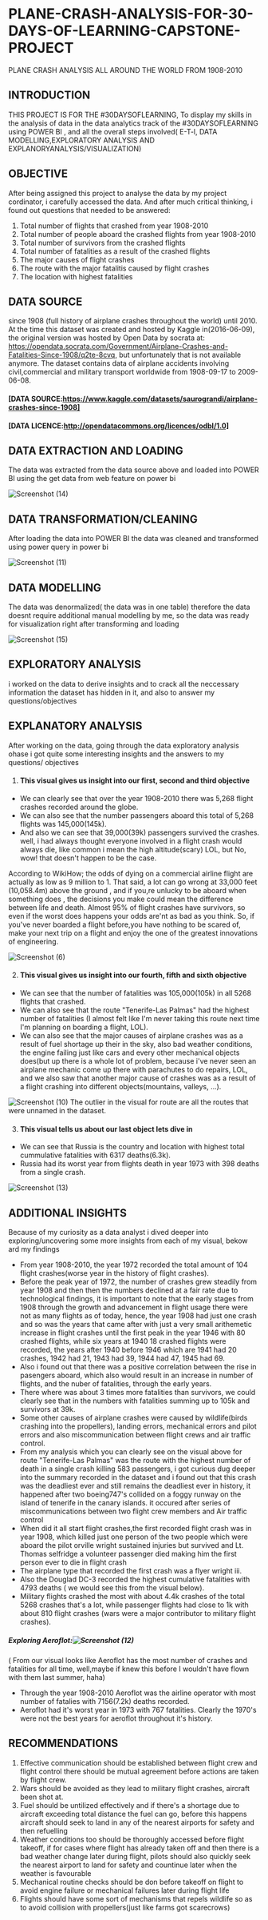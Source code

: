 # PLANE-CRASH-ANALYSIS-FOR-30-DAYS-OF-LEARNING-CAPSTONE-PROJECT
PLANE CRASH ANALYSIS ALL AROUND THE WORLD FROM 1908-2010 

## INTRODUCTION 
THIS PROJECT IS FOR THE #30DAYSOFLEARNING, To display my skills in the analysis of data in the data analytics track of the #30DAYSOFLEARNING using POWER BI , and all the overall steps involved( E-T-l, DATA MODELLING,EXPLORATORY ANALYSIS AND EXPLANORYANALYSIS/VISUALIZATION)                                                                   
## OBJECTIVE 
After being assigned this project to analyse the data by my project cordinator, i carefully accessed the data. 
And after much critical thinking, i found out questions that needed to be answered: 

1. Total number of flights that crashed from year 1908-2010 
2. Total number of people aboard the crashed flights from year 1908-2010
3. Total number of survivors from the crashed flights 
4. Total number of fatalities as a result of the crashed flights
5. The major causes of flight crashes 
6. The route with the major fatalitis caused by flight crashes
7. The location with highest fatalities

## DATA SOURCE 
since 1908 (full history of airplane crashes throughout the world) until 2010. At the time this dataset was created and hosted by Kaggle in(2016-06-09), the original version was hosted by Open Data by socrata at: https://opendata.socrata.com/Government/Airplane-Crashes-and-Fatalities-Since-1908/q2te-8cvq, but unfortunately that is not available anymore. The dataset contains data of airplane accidents involving civil,commercial and military transport worldwide from 1908-09-17 to 2009-06-08.         

#### [DATA SOURCE:https://www.kaggle.com/datasets/saurograndi/airplane-crashes-since-1908]                                                                                   

#### [DATA LICENCE:http://opendatacommons.org/licences/odbl/1.0]  

## DATA EXTRACTION AND LOADING 
The data was extracted from the data source above and loaded into POWER BI using the get data from web feature on power bi

![Screenshot (14)](https://user-images.githubusercontent.com/107328546/179244863-fc21fe07-51c3-4cdd-a3ea-9ff66bfcd653.png)

## DATA TRANSFORMATION/CLEANING  
After loading the data into POWER BI the data was cleaned and transformed using power query in power bi  

![Screenshot (11)](https://user-images.githubusercontent.com/107328546/179245946-3045c678-634c-465c-a708-4721bf1ea527.png)

## DATA MODELLING 
The data was denormalized( the data was in one table) therefore the data doesnt require additional manual modelling by me, so the data was ready for visualization right after transforming and loading 

![Screenshot (15)](https://user-images.githubusercontent.com/107328546/179247810-40255a36-da7d-426c-a318-034c286d8202.png)

## EXPLORATORY ANALYSIS 
i worked on the data to derive insights and to crack all the neccessary information the dataset has hidden in it, and also to answer my questions/objectives 

## EXPLANATORY ANALYSIS 
After working on the data, going through the data exploratory analysis ohase i got quite some interesting insights and the answers to my questions/ objectives 

1. #### This visual gives us insight into our first, second and third objective
- We can clearly see that over the year 1908-2010 there was 5,268 flight crashes recorded around the globe.
- We  can also see that the number passengers aboard this total of 5,268 flights was 145,000(145k). 
- And also we can see that 39,000(39k) passengers survived the crashes. well, i had always thought everyone involved in a flight crash would always die, like common i mean the high altitude(scary) LOL, but No, wow! that doesn't happen to be the case.   

According to WikiHow; 
the odds of dying on a commercial airline flight are actually as low as 9 million to 1. That said, a lot can go wrong at 33,000 feet (10,058.4m) above the ground , and if you,re unlucky to be aboard when something does , the decisions you make could mean the difference between life and death. Almost 95% of flight crashes have survivors, so even if the worst does happens your odds are'nt as bad as you think. So, if you've never boarded a flight before,you have nothing to be scared of, make your next trip on a flight and enjoy the one of the greatest innovations of engineering.

![Screenshot (6)](https://user-images.githubusercontent.com/107328546/179326781-e034782f-b08f-442e-8e34-9d4453b5df09.png)

2. #### This visual gives us insight into our fourth, fifth and sixth objective 
- We can see that the number of fatalities was 105,000(105k) in all 5268 flights that crashed.
- We can also see that the route "Tenerife-Las Palmas" had the highest number of fatalities (I almost felt like I'm never taking this route next time I'm planning on boarding a flight, LOL).
- We can also see that the major causes of airplane crashes was as a result of fuel shortage up their in the sky, also bad weather conditions, the engine failing just like cars and every other mechanical objects does(but up there is a whole lot of problem, because i've never seen an airplane mechanic come up there with parachutes to do repairs, LOL, and we also saw that another major cause of crashes was as a result of a flight crashing into different objects(mountains, valleys, ...).

![Screenshot (10)](https://user-images.githubusercontent.com/107328546/179347832-6b6ff2e5-5053-44b8-8a9e-488cff23ce48.png)
The outlier in the visual for route are all the routes that were unnamed in the dataset.

3. #### This visual tells us about our last object lets dive in
- We can see that Russia is the country and location with highest total cummulative fatalities with 6317 deaths(6.3k).
- Russia had its worst year from flights death in year 1973 with 398 deaths from a single crash.  

![Screenshot (13)](https://user-images.githubusercontent.com/107328546/179349004-bfa620a7-0f4f-4235-a697-5db2313e5879.png)

## ADDITIONAL INSIGHTS 
Because of my curiosity as a data analyst i dived deeper into exploring/uncovering some more insights from each of my visual, bekow ard my findings
- From year 1908-2010, the year 1972 recorded the total amount of 104 flight crashes(worse year in the history of flight crashes).
- Before the peak year of 1972, the number of crashes grew steadily from year 1908 and then then the numbers declined at a fair rate due to technological findings, it is important to note that the early stages from 1908 through the growth and advancement in flight usage there were not as many flights as of today, hence, the year 1908 had just one crash and so was the years that came after with just a very small arithemetic increase in flight crashes until the first peak in the year 1946 with 80 crashed flights, while six years at 1940 18 crashed flights were recorded, the years after 1940 before 1946 which are 1941 had 20 crashes, 1942 had 21, 1943 had 39, 1944 had 47, 1945 had 69.
- Also i found out that there was a positive correlation between the rise in pasengers aboard, which also would result in an increase in number of flights, and the nuber of fatalities, through the early years.   
- There where was about 3 times more fatalities than survivors, we could clearly see that in the numbers with fatalities summing up to 105k and survivors at 39k.
- Some other causes of airplane crashes were caused by wildlife(birds crashing into the propellers), landing errors, mechanical errors and pilot errors and also miscommunication between flight crews and air traffic control.
- From my analysis which you can clearly see on the visual above for route "Tenerife-Las Palmas" was the route with the highest number of death in a single crash killing 583 passengers, i got curious dug deeper into the summary recorded in the dataset and i found out that this crash was the deadliest ever and still remains the deadliest ever in history, it happened after two boeing747's collided on a foggy runway on the island of tenerife in the canary islands. it occured after series of miscommunications between two flight crew members and Air traffic control 
- When did it all start flight crashes,the first recorded flight crash was in year 1908, which killed just one person of the two people which were aboard the pilot orville wright sustained injuries but survived and Lt. Thomas selfridge a volunteer passenger died making him the first person ever to die in flight crash
- The airplane type that recorded the first crash was a flyer wright iii.
- Also the Douglad DC-3 recorded the highest cumulative fatalities with 4793 deaths ( we would see this from the visual below).
- Military flights crashed the most with about 4.4k crashes of the total 5268 crashes that's a lot, while passenger flights had close to 1k with about 810 flight crashes (wars were a major contributor to military flight crashes).

 ##### Exploring Aeroflot:![Screenshot (12)](https://user-images.githubusercontent.com/107328546/179363075-99c73177-6b19-4f88-b0d2-dbed5d284db1.png)
 ( From our visual looks like Aeroflot has the most number of crashes and fatalities for all time, well,maybe if knew this before I wouldn't have flown with them last summer, haha)
- Through the year 1908-2010 Aeroflot was the airline operator with most number of fatalies with 7156(7.2k) deaths recorded.
- Aeroflot had it's worst year in 1973 with 767 fatalities. Clearly the 1970's were not the best years for aeroflot throughout it's history.

## RECOMMENDATIONS
1. Effective communication should be established between flight crew and flight control there should be mutual agreement before actions are taken by flight crew.
2. Wars should be avoided as they lead to military flight crashes, aircraft been shot at.
3. Fuel should be untilized effectively and if there's a shortage due to aircraft exceeding total distance the fuel can go, before this happens aircraft should seek to land in any of the nearest airports for safety and then refuelling 
4. Weather conditions too should be thoroughly accessed before flight takeoff, if for cases where flight has already taken off and then there is a bad weather change later during flight, pilots should also quickly seek the nearest airport to land for safety and countinue later when the weather is favourable
5. Mechanical routine checks should be don before takeoff on flight to avoid engine failure or mechanical failures later during flight life
6. Flights should have some sort of mechanisms that repels wildlife so as to avoid collision with propellers(just like farms got scarecrows) 


